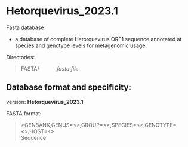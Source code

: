 # Hetorquevirus_2023.1

Fasta database 
-  a database of complete Hetorquevirus ORF1 sequence annotated at species and genotype levels for metagenomic usage.

Directories:   
>FASTA/        &nbsp;&nbsp;&nbsp;&nbsp;&nbsp;&nbsp;&nbsp;&nbsp;&nbsp;&nbsp;*.fasta file*  

## Database format and specificity:  
version: **Hetorquevirus_2023.1**  

FASTA format:  
>\>GENBANK,GENUS=<>,GROUP=<>,SPECIES=<>,GENOTYPE=<>,HOST=<>  
>Sequence
